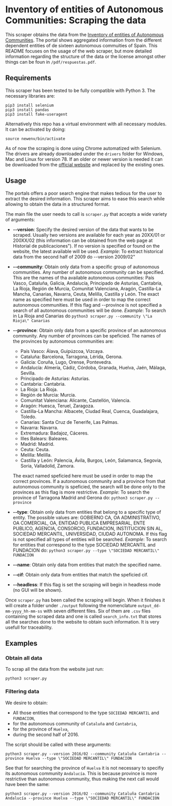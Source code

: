 # Inventory of entities of Autonomous Communities: Scraping the data

This scraper obtains the data from the [Inventory of entities of Autonomous Communities](https://serviciostelematicosext.hacienda.gob.es/SGCIEF/PubInvCCAA/secciones/FrmSelComunidad.aspx). The portal shows aggregated information from the different dependent entities of de sixteen autonomous commuities of Spain.
This README focuses on the usage of the web scraper, but more detailed information regarding the structure of the data or the license amongst other things can be foun in `/pdf/respuestas.pdf`.

## Requirements
This scraper has been tested to be fully compatible with Python 3. The necessary libraries are:

```
pip3 install selenium
pip3 install pandas
pip3 install fake-useragent
```

Alternatively this repo has a virtual environment with all necessary modules. It can be activated by doing:
```
source newenv/bin/activate
```

As of now the scraping is done using Chrome automatized with Selenium. The drivers are already downloaded under the `drivers` folder for Windows, Mac and Linux for version 78. If an older or newer version is needed it can be downloaded from the [official website](https://chromedriver.chromium.org/downloads) and replaced by the existing ones.

## Usage

The portals offers a poor search engine that makes tedious for the user to extract the desired information. This scraper aims to ease this search while allowing to obtain the data in a structured format.

The main file the user needs to call is `scraper.py` that accepts a wide variety of arguments:

* __--version__: Specify the desired version of the data that wants to be scraped. Usually two versions are available for each year as 20XX/01 or 200XX/02 (this information can be obtained from the web page at Historial de publicaciones\"). If no version is specified or found on the website, the latest available will be used.
 _Example_: To extract historical data from the second half of 2009 do --version 2009/02"
* __--community__: Obtain only data from a specific group of autonomous communities. Any number of autonomous community can be specified. This are the names of tha available autonomous communities: País Vasco, Cataluña, Galicia, Andalucía, Principado de Asturias, Cantabria, La Rioja, Región de Murcia, Comunitat Valenciana, Aragón, Castilla-La Mancha, Canarias, Navarra, Ceuta, Melilla, Castilla y León. The exact name as specified here must be used in order to map the correct autonomous communities. If this flag and --province is not specified a search of all autonomous communities will be done.
_Example_: To search in La Rioja and Canarias do `python3 scraper.py --community \"La Rioja\" Canarias`
* __--province__: Obtain only data from a specific province of an autonomous community. Any number of provinces can be speficied. The names of the provinces by autonomous communities are:
    - País Vasco: Álava, Guipúzcoa, Vizcaya.
    - Cataluña: Barcelona, Tarragona, Lérida, Gerona.
    - Galicia: Coruña, Lugo, Orense, Pontevedra.
    - Andalucía: Almería, Cádiz, Córdoba, Granada, Huelva, Jaén, Málaga, Sevilla.
    - Principado de Asturias: Asturias.
    - Cantabria: Cantabria.
    - La Rioja: La Rioja.
    - Región de Murcia: Murcia.
    - Comunitat Valenciana: Alicante, Castellón, Valencia.
    - Aragón: Huesca, Teruel, Zaragoza.
    - Castilla-La Mancha: Albacete, Ciudad Real, Cuenca, Guadalajara, Toledo.
    - Canarias: Santa Cruz de Tenerife, Las Palmas.
    - Navarra: Navarra.
    - Extremadura: Badajoz, Cáceres.
    - Illes Balears: Baleares.
    - Madrid: Madrid.
    - Ceuta: Ceuta.
    - Melilla: Melilla.
    - Castilla y León: Palencia, Ávila, Burgos, León, Salamanca, Segovia, Soria, Valladolid, Zamora.

    The exact named speficied here must be used in order to map the correct provinces. If a autonomous community and a province from that autonomous community is speficied, the search will be done only to the provinces as this flag is more restrictive.
    _Example_: To search the province of Tarragona Madrid and Gerona do: `python3 scraper.py --province`

* __--type__: Obtain only data from entities that belong to a specific type of entity. The possible values are: GOBIERNO CA, OA ADMINISTRATIVO, OA COMERCIAL, OA, ENTIDAD PUBLICA EMPRESARIAL, ENTE PUBLICO, AGENCIA, CONSORCIO, FUNDACION, INSTITUCION SIN AL, SOCIEDAD MERCANTIL, UNIVERSIDAD, CIUDAD AUTONOMA. If this flag is not specified all types of entities will be searched.
_Example_: To search for entities that correspond to the type SOCIEDAD MERCANTIL and FUNDACION do: `python3 scraper.py --type \"SOCIEDAD MERCANTIL\" FUNDACION`
* __--name__: Obtain only data from entities that match the specified name.
* __--cif__: Obtain only data from entities that match the speficied cif.
* __--headless__: If this flag is set the scraping will begin in headless mode (no GUI will be shown).


Once `scraper.py` has been called the scraping will begin. When it finishes it will create a folder under `./output` following the nomenclature `output_dd-mm-yyyy_hh-mm-ss` with seven different files. Six of them are `.csv` files containing the scraped data and one is called `search_info.txt` that stores all the searches done to the website to obtain such information. It is very usefull for traceability.

## Examples

### Obtain all data
To scrap all the data from the website just run:

```
python3 scraper.py
```
### Filtering data
We desire to obtain:
* All those entities that correspond to the type `SOCIEDAD MERCANTIL` and `FUNDACION`,
* for the autonomous community of `Cataluña` and `Cantabria`,
* for the province of `Huelva`,
* during the second half of 2016.

The script should be called with these arguments:

```
python3 scraper.py --version 2016/02 --community Cataluña Cantabria --province Huelva --type \"SOCIEDAD MERCANTIL\" FUNDACION
```

See that for searching the province of `Huelva` it is not necessary to specifiy its autonomous community `Andalucía`. This is because province is more restrictive than autonomous community, thus making the next call would have been the same:

```
python3 scraper.py --version 2016/02 --community Cataluña Cantabria Andalucía --province Huelva --type \"SOCIEDAD MERCANTIL\" FUNDACION
```
